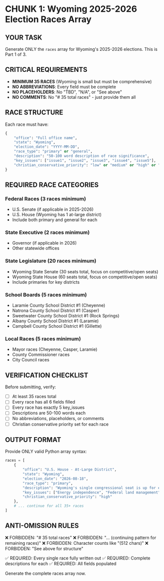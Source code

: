 # CHUNK 1: Wyoming 2025-2026 Election Races Array

## YOUR TASK
Generate ONLY the `races` array for Wyoming's 2025-2026 elections. This is Part 1 of 3.

## CRITICAL REQUIREMENTS
- **MINIMUM 35 RACES** (Wyoming is small but must be comprehensive)
- **NO ABBREVIATIONS**: Every field must be complete
- **NO PLACEHOLDERS**: No "TBD", "N/A", or "See above"
- **NO COMMENTS**: No "# 35 total races" - just provide them all

## RACE STRUCTURE
Each race must have:
```python
{
    "office": "Full office name",
    "state": "Wyoming",
    "election_date": "YYYY-MM-DD",
    "race_type": "primary" or "general",
    "description": "50-100 word description of race significance",
    "key_issues": ["issue1", "issue2", "issue3", "issue4", "issue5"],  # Exactly 5 issues
    "christian_conservative_priority": "low" or "medium" or "high" or "critical"
}
```

## REQUIRED RACE CATEGORIES

### Federal Races (3 races minimum)
- U.S. Senate (if applicable in 2025-2026)
- U.S. House (Wyoming has 1 at-large district)
- Include both primary and general for each

### State Executive (2 races minimum)
- Governor (if applicable in 2026)
- Other statewide offices

### State Legislature (20 races minimum)
- Wyoming State Senate (30 seats total, focus on competitive/open seats)
- Wyoming State House (60 seats total, focus on competitive/open seats)
- Include primaries for key districts

### School Boards (5 races minimum)
- Laramie County School District #1 (Cheyenne)
- Natrona County School District #1 (Casper)
- Sweetwater County School District #1 (Rock Springs)
- Albany County School District #1 (Laramie)
- Campbell County School District #1 (Gillette)

### Local Races (5 races minimum)
- Mayor races (Cheyenne, Casper, Laramie)
- County Commissioner races
- City Council races

## VERIFICATION CHECKLIST
Before submitting, verify:
- [ ] At least 35 races total
- [ ] Every race has all 6 fields filled
- [ ] Every race has exactly 5 key_issues
- [ ] Descriptions are 50-100 words each
- [ ] No abbreviations, placeholders, or comments
- [ ] Christian conservative priority set for each race

## OUTPUT FORMAT
Provide ONLY valid Python array syntax:

```python
races = [
    {
        "office": "U.S. House - At-Large District",
        "state": "Wyoming",
        "election_date": "2026-08-18",
        "race_type": "primary",
        "description": "Wyoming's single congressional seat is up for election...",
        "key_issues": ["Energy independence", "Federal land management", "Second Amendment rights", "Border security", "Inflation"],
        "christian_conservative_priority": "high"
    },
    # ... continue for all 35+ races
]
```

## ANTI-OMISSION RULES
❌ FORBIDDEN: "# 35 total races"
❌ FORBIDDEN: "... (continuing pattern for remaining races)"
❌ FORBIDDEN: Character counts like "(512 chars)"
❌ FORBIDDEN: "See above for structure"

✅ REQUIRED: Every single race fully written out
✅ REQUIRED: Complete descriptions for each
✅ REQUIRED: All fields populated

Generate the complete races array now.
